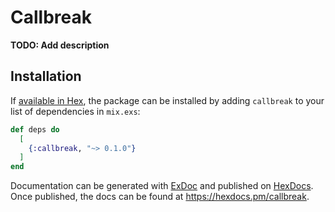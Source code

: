 # Callbreak

**TODO: Add description**

## Installation

If [available in Hex](https://hex.pm/docs/publish), the package can be installed
by adding `callbreak` to your list of dependencies in `mix.exs`:

```elixir
def deps do
  [
    {:callbreak, "~> 0.1.0"}
  ]
end
```

Documentation can be generated with [ExDoc](https://github.com/elixir-lang/ex_doc)
and published on [HexDocs](https://hexdocs.pm). Once published, the docs can
be found at <https://hexdocs.pm/callbreak>.

